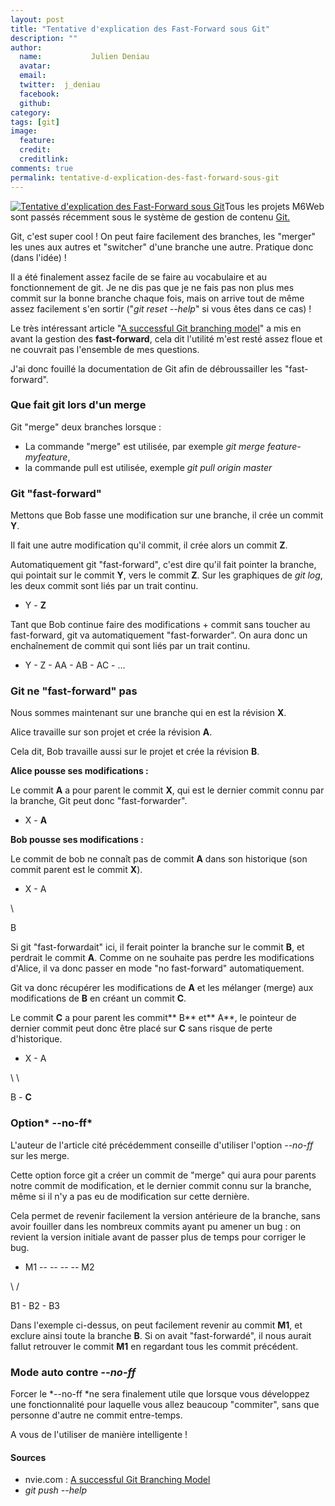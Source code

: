 ```yaml
---
layout: post
title: "Tentative d'explication des Fast-Forward sous Git"
description: ""
author:
  name:           Julien Deniau
  avatar:         
  email:          
  twitter:  j_deniau      
  facebook:       
  github:    
category: 
tags: [git]
image:
  feature: 
  credit: 
  creditlink: 
comments: true  
permalink: tentative-d-explication-des-fast-forward-sous-git
---
```


[![Tentative d'explication des Fast-Forward sous Git](//img.over-blog-kiwi.com/0/00/30/83/201207/ob_e19000_pixel-arrow-fast-forward.png)](http://img.over-blog-kiwi.com/0/00/30/83/201207/ob_e19000_pixel-arrow-fast-forward.png)Tous les projets M6Web sont passés récemment sous le système de gestion de contenu [Git.](http://fr.wikipedia.org/wiki/Git)

Git, c'est super cool ! On peut faire facilement des branches, les "merger" les unes aux autres et "switcher" d'une branche une autre. Pratique donc (dans l'idée) !

Il a été finalement assez facile de se faire au vocabulaire et au fonctionnement de git. Je ne dis pas que je ne fais pas non plus mes commit sur la bonne branche chaque fois, mais on arrive tout de même assez facilement s'en sortir ("*git reset --help*" si vous êtes dans ce cas) !

Le très intéressant article "[A successful Git branching model](http://nvie.com/posts/a-successful-git-branching-model/)" a mis en avant la gestion des **fast-forward**, cela dit l'utilité m'est resté assez floue et ne couvrait pas l'ensemble de mes questions.

J'ai donc fouillé la documentation de Git afin de débroussailler les "fast-forward".



### Que fait git lors d'un merge

Git "merge" deux branches lorsque :

- La commande "merge" est utilisée, par exemple *git merge feature-myfeature*,
- la commande pull est utilisée, exemple *git pull origin master*



### Git "fast-forward"

Mettons que Bob fasse une modification sur une branche, il crée un commit **Y**.

Il fait une autre modification qu'il commit, il crée alors un commit **Z**.

Automatiquement git "fast-forward", c'est dire qu'il fait pointer la branche, qui pointait sur le commit **Y**, vers le commit **Z**. Sur les graphiques de *git log*, les deux commit sont liés par un trait continu.

- Y - **Z**

Tant que Bob continue faire des modifications + commit sans toucher au fast-forward, git va automatiquement "fast-forwarder". On aura donc un enchaînement de commit qui sont liés par un trait continu.

- Y - Z - AA - AB - AC - ...



### Git ne "fast-forward" pas

Nous sommes maintenant sur une branche qui en est la révision **X**.

Alice travaille sur son projet et crée la révision **A**.

Cela dit, Bob travaille aussi sur le projet et crée la révision **B**.

**Alice pousse ses modifications :**

Le commit **A** a pour parent le commit **X**, qui est le dernier commit connu par la branche, Git peut donc "fast-forwarder".

- X - **A**

**Bob pousse ses modifications :**

Le commit de bob ne connaît pas de commit **A** dans son historique (son commit parent est le commit **X**).

- X - A

 \

 B

Si git "fast-forwardait" ici, il ferait pointer la branche sur le commit **B**, et perdrait le commit **A**. Comme on ne souhaite pas perdre les modifications d'Alice, il va donc passer en mode "no fast-forward" automatiquement.

Git va donc récupérer les modifications de **A** et les mélanger (merge) aux modifications de **B** en créant un commit **C**.

Le commit **C** a pour parent les commit** B** et** A**, le pointeur de dernier commit peut donc être placé sur **C** sans risque de perte d'historique.

- X - A

 \ \

 B - **C**



### Option* --no-ff*

L'auteur de l'article cité précédemment conseille d'utiliser l'option *--no-ff* sur les merge.

Cette option force git a créer un commit de "merge" qui aura pour parents notre commit de modification, et le dernier commit connu sur la branche, même si il n'y a pas eu de modification sur cette dernière.

Cela permet de revenir facilement la version antérieure de la branche, sans avoir fouiller dans les nombreux commits ayant pu amener un bug : on revient la version initiale avant de passer plus de temps pour corriger le bug.

- M1 -- -- -- -- M2

 \ /

 B1 - B2 - B3

Dans l'exemple ci-dessus, on peut facilement revenir au commit **M1**, et exclure ainsi toute la branche **B**. Si on avait "fast-forwardé", il nous aurait fallut retrouver le commit **M1** en regardant tous les commit précédent.



### Mode auto contre *--no-ff*

Forcer le *--no-ff *ne sera finalement utile que lorsque vous développez une fonctionnalité pour laquelle vous allez beaucoup "commiter", sans que personne d'autre ne commit entre-temps.

A vous de l'utiliser de manière intelligente !



#### Sources

- nvie.com : [A successful Git Branching Model](http://nvie.com/posts/a-successful-git-branching-model/)
- *git push --help*



